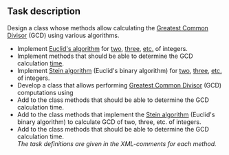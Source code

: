## Task description ##

Design a class whose methods allow calculating the [Greatest Common Divisor](https://gitlab.com/epam-autocode-tasks/gcd.git) (GCD) using various algorithms.
- Implement [Euclid's algorithm](https://en.wikipedia.org/wiki/Euclidean_algorithm) for [two](Gcd/IntegerExtensions.cs#L18), [three](Gcd/IntegerExtensions.cs#L32), [etc.](Gcd/IntegerExtensions.cs#L46) of integers. 
- Implement methods that should be able to determine the GCD calculation [time](Gcd/IntegerExtensions.cs#L104).
- Implement [Stein algorithm](https://en.wikipedia.org/wiki/Binary_GCD_algorithm) (Euclid's binary algorithm) for [two](Gcd/IntegerExtensions.cs#L59), [three](Gcd/IntegerExtensions.cs#L73), [etc.](Gcd/IntegerExtensions.cs#L87) of integers. 
- Develop a class that allows performing [Greatest Common Divisor](https://gitlab.com/epam-autocode-tasks/gcd.git) (GCD) computations using 
- Add to the class methods that should be able to determine the GCD calculation time. 
- Add to the class methods that implement the [Stein algorithm](https://en.wikipedia.org/wiki/Binary_GCD_algorithm) (Euclid's binary algorithm) to calculate GCD of two, three, etc. of integers.
- Add to the class methods that should be able to determine the GCD calculation time.    
*The task definitions are given in the  XML-comments for each method.*